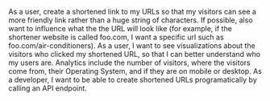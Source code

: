As a user, create a shortened link to my URLs so that my visitors can see a more friendly link rather than a huge string of characters. If possible, also want to influence what the the URL will look like (for example, if the shortener website is called foo.com, I want a specific url such as foo.com/air-conditioners).
As a user, I want to see visualizations about the visitors who clicked my shortened URL, so that I can better understand who my users are. Analytics include the number of visitors, where the visitors come from, their Operating System, and if they are on mobile or desktop.
As a developer, I want to be able to create shortened URLs programatically by calling an API endpoint. 
